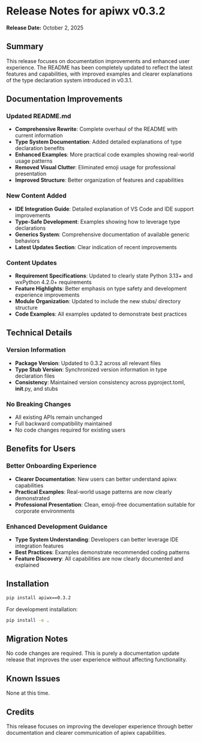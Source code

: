 # Release Notes for apiwx v0.3.2

**Release Date:** October 2, 2025

## Summary

This release focuses on documentation improvements and enhanced user experience. The README has been completely updated to reflect the latest features and capabilities, with improved examples and clearer explanations of the type declaration system introduced in v0.3.1.

## Documentation Improvements

### Updated README.md
- **Comprehensive Rewrite**: Complete overhaul of the README with current information
- **Type System Documentation**: Added detailed explanations of type declaration benefits
- **Enhanced Examples**: More practical code examples showing real-world usage patterns
- **Removed Visual Clutter**: Eliminated emoji usage for professional presentation
- **Improved Structure**: Better organization of features and capabilities

### New Content Added
- **IDE Integration Guide**: Detailed explanation of VS Code and IDE support improvements
- **Type-Safe Development**: Examples showing how to leverage type declarations
- **Generics System**: Comprehensive documentation of available generic behaviors
- **Latest Updates Section**: Clear indication of recent improvements

### Content Updates
- **Requirement Specifications**: Updated to clearly state Python 3.13+ and wxPython 4.2.0+ requirements
- **Feature Highlights**: Better emphasis on type safety and development experience improvements
- **Module Organization**: Updated to include the new stubs/ directory structure
- **Code Examples**: All examples updated to demonstrate best practices

## Technical Details

### Version Information
- **Package Version**: Updated to 0.3.2 across all relevant files
- **Type Stub Version**: Synchronized version information in type declaration files
- **Consistency**: Maintained version consistency across pyproject.toml, __init__.py, and stubs

### No Breaking Changes
- All existing APIs remain unchanged
- Full backward compatibility maintained
- No code changes required for existing users

## Benefits for Users

### Better Onboarding Experience
- **Clearer Documentation**: New users can better understand apiwx capabilities
- **Practical Examples**: Real-world usage patterns are now clearly demonstrated
- **Professional Presentation**: Clean, emoji-free documentation suitable for corporate environments

### Enhanced Development Guidance
- **Type System Understanding**: Developers can better leverage IDE integration features
- **Best Practices**: Examples demonstrate recommended coding patterns
- **Feature Discovery**: All capabilities are now clearly documented and explained

## Installation

```bash
pip install apiwx==0.3.2
```

For development installation:
```bash
pip install -e .
```

## Migration Notes

No code changes are required. This is purely a documentation update release that improves the user experience without affecting functionality.

## Known Issues

None at this time.

## Credits

This release focuses on improving the developer experience through better documentation and clearer communication of apiwx capabilities.